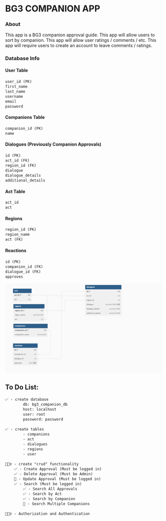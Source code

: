 # BG3 COMPANION APP

### About

This app is a BG3 companion approval guide.
This app will allow users to sort by companion.
This app will allow user ratings / comments / etc.
This app will require users to create an account to leave comments / ratings.

### Database Info

#### User Table
    user_id (PK)
    first_name
    last_name
    username
    email
    password

#### Companions Table
    companion_id (PK)
    name

#### Dialogues (Previously Companion Approvals)
    id (PK)
    act_id (FK)
    region_id (FK)
    dialogue
    dialogue_details
    additional_details

#### Act Table
    act_id
    act

#### Regions
    region_id (PK)
    region_name
    act (FK)

#### Reactions
    id (PK)
    companion_id (FK)
    dialogue_id (FK)
    approves

![DataBase](./assets/Screenshot%202023-09-20%20at%209.51.05%20PM.png)



## To Do List:

    ✅ - create database
            db: bg3_companion_db
            host: localhost
            user: root
            password: password

    ✅ - create tables
            - companions
            - act
            - dialogues
            - regions
            - user

    👷🏻‍♀️ - create "crud" functionality
        ✅ - Create Approval (Must be logged in)
        ✅ - Delete Approval (Must be Admin)
        🚨 - Update Approval (Must be logged in)
        ✅ - Search (Must be logged in)
            ✅ - Search All Approvals
            ✅ - Search by Act
            ✅ - Search by Companion
            🚨 - Search Multiple Companions

    👷🏻‍♀️ - Authorization and Authentication
